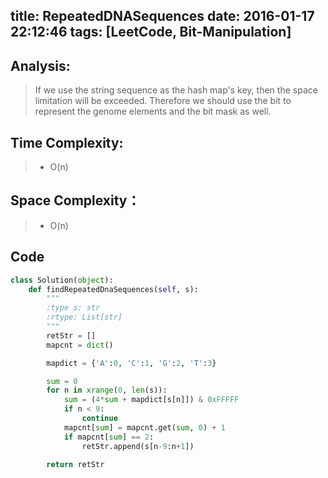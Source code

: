 title: RepeatedDNASequences
date: 2016-01-17 22:12:46
tags: [LeetCode, Bit-Manipulation]
---
## Analysis:
> If we use the string sequence as the hash map's key, then the space limitation will be exceeded. Therefore we should use the bit to represent the genome elements and the bit mask as well.

## Time Complexity:
> * O(n)

## Space Complexity：
> * O(n)


## Code 
```python
class Solution(object):
    def findRepeatedDnaSequences(self, s):
        """
        :type s: str
        :rtype: List[str]
        """
        retStr = []
        mapcnt = dict()

        mapdict = {'A':0, 'C':1, 'G':2, 'T':3}

        sum = 0
        for n in xrange(0, len(s)):
        	sum = (4*sum + mapdict[s[n]]) & 0xFFFFF
        	if n < 9:
        		continue
        	mapcnt[sum] = mapcnt.get(sum, 0) + 1
        	if mapcnt[sum] == 2:
        		retStr.append(s[n-9:n+1])

        return retStr
```

